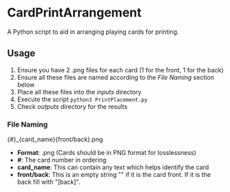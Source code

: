 # CardPrintArrangement
A Python script to aid in arranging playing cards for printing.

## Usage
1. Ensure you have 2 .png files for each card (1 for the front, 1 for the back)
2. Ensure all these files are named according to the *File Naming* section below
3. Place all these files into the *inputs* directory
4. Execute the script ```python3 PrintPlacement.py```
5. Check *outputs* directory for the results

### File Naming
{#}_{card_name}{front/back}.png
- **Format**: .png (Cards should be in PNG format for losslessness)
- **#**: The card number in ordering
- **card_name**: This can contain any text which helps identify the card
- **front/back**: This is an empty string "" if it is the card front. If it is the back fill with "[back]".
